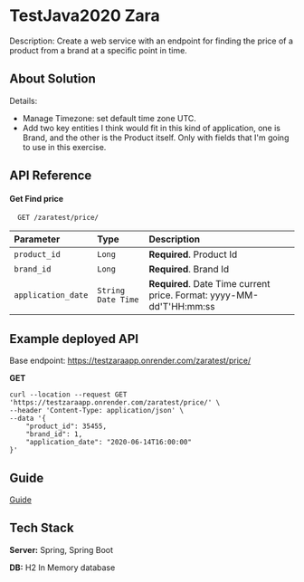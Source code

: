 
# TestJava2020 Zara
Description: Create a web service with an endpoint for finding the price of a product from a brand at a specific point in time.


## About Solution
Details:
- Manage Timezone: set default time zone UTC.
- Add two key entities I think would fit in this kind of application, one is Brand, and the other is the Product itself. Only with fields that I'm going to use in this exercise.


## API Reference

#### Get Find price

```http
  GET /zaratest/price/
```

| Parameter | Type     | Description                |
| :-------- | :------- | :------------------------- |
| `product_id` | `Long` | **Required**. Product Id|
| `brand_id` | `Long` | **Required**. Brand Id|
| `application_date` | `String Date Time` | **Required**. Date Time current price. Format: yyyy-MM-dd'T'HH:mm:ss |


## Example deployed API
Base endpoint: https://testzaraapp.onrender.com/zaratest/price/

**GET**
```cURL
curl --location --request GET 'https://testzaraapp.onrender.com/zaratest/price/' \
--header 'Content-Type: application/json' \
--data '{
    "product_id": 35455,
    "brand_id": 1,
    "application_date": "2020-06-14T16:00:00"
}'
```

## Guide

[Guide](https://github.com/JuanFarizo/zaratest/blob/main/guide.txt)

## Tech Stack
**Server:** Spring, Spring Boot

**DB:** H2 In Memory database
